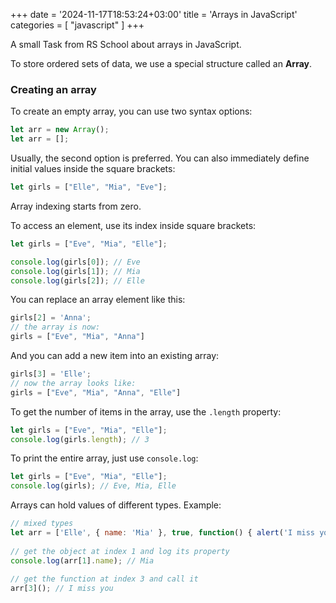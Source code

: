 +++
date = '2024-11-17T18:53:24+03:00'
title = 'Arrays in JavaScript'
categories = [ "javascript" ]
+++

A small Task from RS School about arrays in JavaScript.

To store ordered sets of data, we use a special structure called an **Array**.

### Creating an array

To create an empty array, you can use two syntax options:

```js
let arr = new Array();
let arr = [];
```

Usually, the second option is preferred.
You can also immediately define initial values inside the square brackets:

```js
let girls = ["Elle", "Mia", "Eve"];
```

Array indexing starts from zero.

To access an element, use its index inside square brackets:

```js
let girls = ["Eve", "Mia", "Elle"];  

console.log(girls[0]); // Eve
console.log(girls[1]); // Mia
console.log(girls[2]); // Elle
```

You can replace an array element like this:

```js
girls[2] = 'Anna'; 
// the array is now:
girls = ["Eve", "Mia", "Anna"]
```

And you can add a new item into an existing array:

```js
girls[3] = 'Elle'; 
// now the array looks like:
girls = ["Eve", "Mia", "Anna", "Elle"]
```

To get the number of items in the array, use the `.length` property:

```js
let girls = ["Eve", "Mia", "Elle"];   
console.log(girls.length); // 3
```

To print the entire array, just use `console.log`:

```js
let girls = ["Eve", "Mia", "Elle"];
console.log(girls); // Eve, Mia, Elle
```

Arrays can hold values of different types.
Example:

```js
// mixed types
let arr = ['Elle', { name: 'Mia' }, true, function() { alert('I miss you'); }];   
    
// get the object at index 1 and log its property
console.log(arr[1].name); // Mia
    
// get the function at index 3 and call it
arr[3](); // I miss you
```


